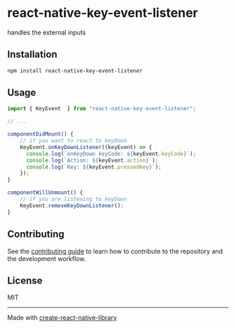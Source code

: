 # react-native-key-event-listener
handles the external inputs
## Installation

```sh
npm install react-native-key-event-listener
```

## Usage

```js
import { KeyEvent  } from "react-native-key-event-listener";

// ...

componentDidMount() {
    // if you want to react to keyDown
    KeyEvent.onKeyDownListener((keyEvent) => {
      console.log(`onKeyDown keyCode: ${keyEvent.keyCode}`);
      console.log(`Action: ${keyEvent.action}`);
      console.log(`Key: ${keyEvent.pressedKey}`);
    });
}

componentWillUnmount() {
    // if you are listening to keyDown
    KeyEvent.removeKeyDownListener();
}
```

## Contributing

See the [contributing guide](CONTRIBUTING.md) to learn how to contribute to the repository and the development workflow.

## License

MIT

---

Made with [create-react-native-library](https://github.com/callstack/react-native-builder-bob)

